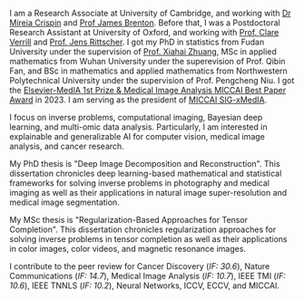 I am a Research Associate at University of Cambridge, and working with [Dr Mireia Crispin](https://www.oncology.cam.ac.uk/research/our-research/crispin) and [Prof James Brenton](https://crukcambridgecentre.org.uk/users/jdb1003). Before that, I was a Postdoctoral Research Assistant at University of Oxford, and working with [Prof. Clare Verrill](https://www.nds.ox.ac.uk/team/clare-verrill) and [Prof. Jens Rittscher](https://www.ndm.ox.ac.uk/team/jens-rittscher). I got my PhD in statistics from Fudan University under the supervision of [Prof. Xiahai Zhuang](https://zmiclab.github.io/zxh/), MSc in applied mathematics from Wuhan University under the superevision of Prof. Qibin Fan, and BSc in mathematics and applied mathematics from Northwestern Polytechnical University under the supervision of Prof. Pengcheng Niu. I got the [Elsevier-MedIA 1st Prize & Medical Image Analysis MICCAI Best Paper Award](https://miccai.org/index.php/about-miccai/awards/medical-image-analysis-best-paper-award/#:~:text=The%20MICCAI%20MedIA%20Best%20Paper,the%20award%20between%20two%20winners.) in 2023. I am serving as the president of [MICCAI SIG-xMedIA](https://miccai.org/index.php/special-interest-groups/sig-xmedia/).

I focus on inverse problems, computational imaging, Bayesian deep learning, and multi-omic data analysis. Particularly, I am interested in explainable and generalizable AI for computer vision, medical image analysis, and cancer research.

My PhD thesis is "Deep Image Decomposition and Reconstruction". This dissertation chronicles deep learning-based mathematical and statistical frameworks for solving inverse problems in photography and medical imaging as well as their applications in natural image super-resolution and medical image segmentation.

My MSc thesis is "Regularization-Based Approaches for Tensor Completion". This dissertation chronicles regularization approaches for solving inverse problems in tensor completion as well as their applications in color images, color videos, and magnetic resonance images.

I contribute to the peer review for Cancer Discovery (*IF: 30.6*), Nature Communications (*IF: 14.7*), Medical Image Analysis (*IF: 10.7*), IEEE TMI (*IF: 10.6*), IEEE TNNLS (*IF: 10.2*), Neural Networks, ICCV, ECCV, and MICCAI.
